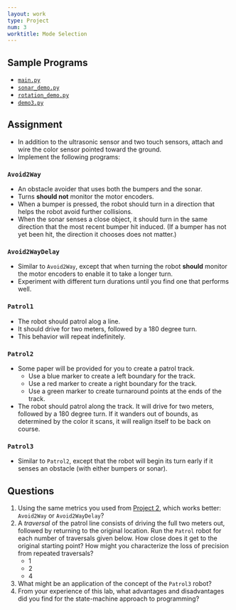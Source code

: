 ```yaml
---
layout: work
type: Project
num: 3
worktitle: Mode Selection
---
```


## Sample Programs

* [`main.py`]({{site.baseurl}}/assets/programs/mode_selection/main.py)
* [`sonar_demo.py`]({{site.baseurl}}/assets/programs/mode_selection/sonar_demo.py)
* [`rotation_demo.py`]({{site.baseurl}}/assets/programs/mode_selection/rotation_demo.py)
* [`demo3.py`]({{site.baseurl}}/assets/programs/mode_selection/demo3.py)

## Assignment

* In addition to the ultrasonic sensor and two touch sensors, attach and wire the color sensor
  pointed toward the ground.
* Implement the following programs: 

### `Avoid2Way`
* An obstacle avoider that uses both the bumpers and the sonar.
* Turns **should not** monitor the motor encoders.
* When a bumper is pressed, the robot should turn in a direction that helps the robot
  avoid further collisions.
* When the sonar senses a close object, it should turn in the same direction that 
  the most recent bumper hit induced. (If a bumper has not yet been hit, the direction
  it chooses does not matter.)
  
### `Avoid2WayDelay`
* Similar to `Avoid2Way`, except that when turning the robot **should** monitor the motor 
  encoders to enable it to take a longer turn. 
* Experiment with different turn durations until you find one that performs well.
 
### `Patrol1`
* The robot should patrol alog a line.
* It should drive for two meters, followed by a 180 degree turn.
* This behavior will repeat indefinitely.

### `Patrol2`
* Some paper will be provided for you to create a patrol track.
  * Use a blue marker to create a left boundary for the track.
  * Use a red marker to create a right boundary for the track.
  * Use a green marker to create turnaround points at the ends of the track.
* The robot should patrol along the track. It will drive for two meters, followed
  by a 180 degree turn. If it wanders out of bounds, as determined by the color
  it scans, it will realign itself to be back on course.

### `Patrol3`
* Similar to `Patrol2`, except that the robot will begin its turn early if it senses an 
  obstacle (with either bumpers or sonar).

## Questions

1. Using the same metrics you used from [Project 2]({{site.baseurl}}/projects/avoid.html), which works better: `Avoid2Way` or `Avoid2WayDelay`?
2. A *traversal* of the patrol line consists of driving the full two meters out, followed by returning to the original location. 
   Run the `Patrol` robot for each number of traversals given below. How close does it get to the original starting point? 
   How might you characterize the loss of precision from repeated traversals?
   * 1
   * 2
   * 4
3. What might be an application of the concept of the `Patrol3` robot?
4. From your experience of this lab, what advantages and disadvantages did you find for the state-machine approach to programming?


